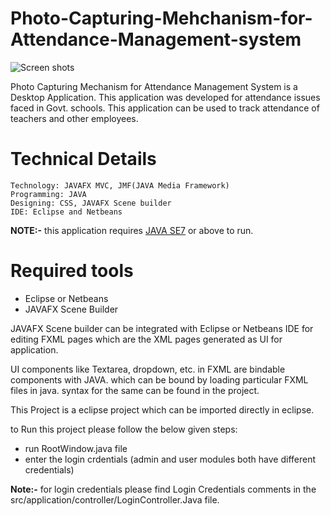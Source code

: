 # Photo-Capturing-Mehchanism-for-Attendance-Management-system
![Screen shots](https://cloud.githubusercontent.com/assets/16451365/15267680/0112afc8-19e6-11e6-95bf-853df9926ed8.gif)


Photo Capturing Mechanism for Attendance Management System is a Desktop Application.
This application was developed for attendance issues faced in Govt. schools.
This application can be used to track attendance of teachers and other employees.
# Technical Details
    Technology: JAVAFX MVC, JMF(JAVA Media Framework)
    Programming: JAVA
    Designing: CSS, JAVAFX Scene builder 
    IDE: Eclipse and Netbeans
    
**NOTE:-** this application requires [JAVA SE7](http://www.oracle.com/technetwork/java/javase/downloads/jdk7-downloads-1880260.html) or above to run.

# Required tools 
  - Eclipse or Netbeans 
  - JAVAFX Scene Builder 
  
JAVAFX Scene builder can be integrated with Eclipse or Netbeans IDE for editing FXML pages which are the XML pages generated as UI for application.

UI components like Textarea, dropdown, etc. in FXML are bindable components with JAVA.
which can be bound by loading particular FXML files in java. syntax for the same can be found in the project.

This Project is a eclipse project which can be imported directly in eclipse.

to Run this project please follow the below given steps:
- run RootWindow.java file 
- enter the login crdentials (admin and user modules both have different credentials)

**Note:-** for login credentials please find Login Credentials comments in the src/application/controller/LoginController.Java file.

    


